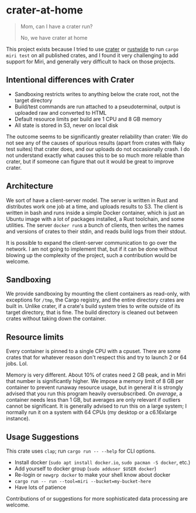 # crater-at-home

> Mom, can I have a crater run?
>
> No, we have crater at home

This project exists because I tried to use [crater](https://github.com/rust-lang/crater) or [rustwide](https://crates.io/crates/rustwide) to run `cargo miri test` on all published crates, and I found it very challenging to add support for Miri, and generally very difficult to hack on those projects.

## Intentional differences with Crater
* Sandboxing restricts writes to anything below the crate root, not the target directory
* Build/test commands are run attached to a pseudoterminal, output is uploaded raw and converted to HTML
* Default resource limits per build are 1 CPU and 8 GB memory
* All state is stored in S3, never on local disk

The outcome seems to be significantly greater reliability than crater: We do not see any of the causes of spurious results (apart from crates with flaky test suites) that crater does, and our uploads do not occasionally crash.
I do not understand exactly what causes this to be so much more reliable than crater, but if someone can figure that out it would be great to improve crater.

## Architecture

We sort of have a client-server model.
The server is written in Rust and distributes work one job at a time, and uploads results to S3.
The client is written in bash and runs inside a simple Docker container, which is just an Ubuntu image with a lot of packages installed, a Rust toolchain, and some utilities.
The server `docker run`s a bunch of clients, then writes the names and versions of crates to their stdin, and reads build logs from their stdout.

It is possible to expand the client-server communication to go over the network.
I am not going to implement that, but if it can be done without blowing up the complexity of the project, such a contribution would be welcome.

## Sandboxing

We provide sandboxing by mounting the client containers as read-only, with exceptions for `/tmp`, the Cargo registry, and the entire directory crates are built in.
Unlike crater, if a crate's build system tries to write outside of its target directory, that is fine.
The build directory is cleaned out between crates without taking down the container.

## Resource limits

Every container is pinned to a single CPU with a cpuset.
There are some crates that for whatever reason don't respect this and try to launch 2 or 64 jobs.
Lol.

Memory is very different.
About 10% of crates need 2 GB peak, and in Miri that number is significantly higher.
We impose a memory limit of 8 GB per container to prevent runaway resource usage, but in general it is strongly advised that you run this program heavily oversubscribed.
On *average*, a container needs less than 1 GB, but averages are only relevant if outliers cannot be significant.
It is generally advised to run this on a large system; I normally run it on a system with 64 CPUs (my desktop or a c6.16xlarge instance).

## Usage Suggestions

This crate uses `clap`; run `cargo run -- --help` for CLI options.

* Install docker (`sudo apt install docker.io`, `sudo pacman -S docker`, etc.)
* Add yourself to docker group (`sudo adduser $USER docker`)
* Re-login or `newgrp docker` to make your shell know about docker
* `cargo run -- run --tool=miri --bucket=my-bucket-here`
* Have lots of patience

Contributions of or suggestions for more sophisticated data processing are welcome.
